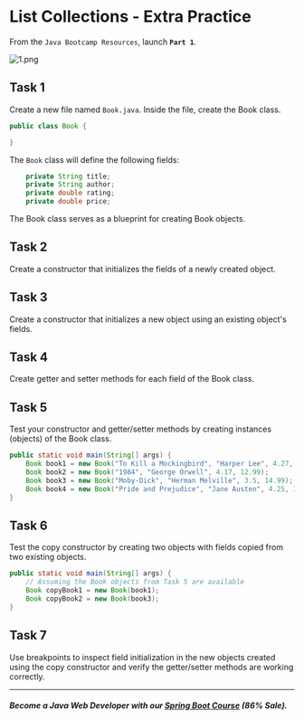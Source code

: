 #  List Collections - Extra Practice

From the `Java Bootcamp Resources`, launch **`Part 1`**.

![1.png](https://firebasestorage.googleapis.com/v0/b/learnthepart-75aed.appspot.com/o/images%2F995797a5-9b4c-4d77-a8f9-9c2b364e7f85?alt=media&token=ebf6ecea-753a-47e1-a694-0964cf811716)

## Task 1

Create a new file named `Book.java`. Inside the file, create the Book class.

```java
public class Book {

}
```
The `Book` class will define the following fields:

```java
    private String title;
    private String author;
    private double rating;
    private double price;
```
The Book class serves as a blueprint for creating Book objects.

## Task 2

Create a constructor that initializes the fields of a newly created object.


## Task 3

Create a constructor that initializes a new object using an existing object's fields.

## Task 4
Create getter and setter methods for each field of the Book class.

## Task 5
Test your constructor and getter/setter methods by creating instances (objects) of the Book class.

```java
public static void main(String[] args) {
    Book book1 = new Book("To Kill a Mockingbird", "Harper Lee", 4.27, 15.99);
    Book book2 = new Book("1984", "George Orwell", 4.17, 12.99);
    Book book3 = new Book("Moby-Dick", "Herman Melville", 3.5, 14.99);
    Book book4 = new Book("Pride and Prejudice", "Jane Austen", 4.25, 10.99);
}
```

## Task 6
Test the copy constructor by creating two objects with fields copied from two existing objects.

```java
public static void main(String[] args) {
    // Assuming the Book objects from Task 5 are available
    Book copyBook1 = new Book(book1);
    Book copyBook2 = new Book(book3);
}
```
## Task 7

Use breakpoints to inspect field initialization in the new objects created using the copy constructor and verify the getter/setter methods are working correctly.

-----
##### Become a Java Web Developer with our [Spring Boot Course](https://udemy-redirect-app.herokuapp.com/spring) (86% Sale).